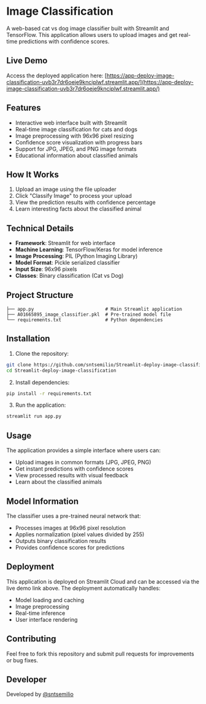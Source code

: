 # Image Classification

A web-based cat vs dog image classifier built with Streamlit and TensorFlow. This application allows users to upload images and get real-time predictions with confidence scores.

## Live Demo

Access the deployed application here: [https://app-deploy-image-classification-uvb3r7dr6oeje9knciplwf.streamlit.app/](https://app-deploy-image-classification-uvb3r7dr6oeje9knciplwf.streamlit.app/)

## Features

- Interactive web interface built with Streamlit
- Real-time image classification for cats and dogs
- Image preprocessing with 96x96 pixel resizing
- Confidence score visualization with progress bars
- Support for JPG, JPEG, and PNG image formats
- Educational information about classified animals

## How It Works

1. Upload an image using the file uploader
2. Click "Classify Image" to process your upload
3. View the prediction results with confidence percentage
4. Learn interesting facts about the classified animal

## Technical Details

- **Framework**: Streamlit for web interface
- **Machine Learning**: TensorFlow/Keras for model inference
- **Image Processing**: PIL (Python Imaging Library)
- **Model Format**: Pickle serialized classifier
- **Input Size**: 96x96 pixels
- **Classes**: Binary classification (Cat vs Dog)

## Project Structure

```
├── app.py                          # Main Streamlit application
├── A01665895_image_classifier.pkl  # Pre-trained model file
└── requirements.txt                # Python dependencies
```

## Installation

1. Clone the repository:
```bash
git clone https://github.com/sntsemilio/Streamlit-deploy-image-classification.git
cd Streamlit-deploy-image-classification
```

2. Install dependencies:
```bash
pip install -r requirements.txt
```

3. Run the application:
```bash
streamlit run app.py
```

## Usage

The application provides a simple interface where users can:

- Upload images in common formats (JPG, JPEG, PNG)
- Get instant predictions with confidence scores
- View processed results with visual feedback
- Learn about the classified animals

## Model Information

The classifier uses a pre-trained neural network that:
- Processes images at 96x96 pixel resolution
- Applies normalization (pixel values divided by 255)
- Outputs binary classification results
- Provides confidence scores for predictions

## Deployment

This application is deployed on Streamlit Cloud and can be accessed via the live demo link above. The deployment automatically handles:

- Model loading and caching
- Image preprocessing
- Real-time inference
- User interface rendering

## Contributing

Feel free to fork this repository and submit pull requests for improvements or bug fixes.

## Developer

Developed by [@sntsemilio](https://github.com/sntsemilio)

